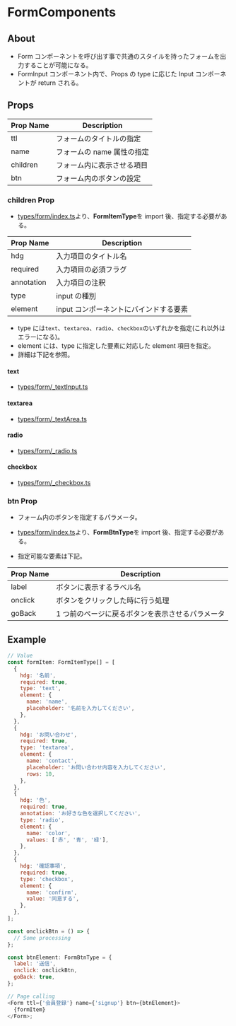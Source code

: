 # FormComponents

## About

- Form コンポーネントを呼び出す事で共通のスタイルを持ったフォームを出力することが可能になる。
- FormInput コンポーネント内で、Props の type に応じた Input コンポーネントが return される。

## Props

| Prop Name | Description                |
| --------- | -------------------------- |
| ttl       | フォームのタイトルの指定   |
| name      | フォームの name 属性の指定 |
| children  | フォーム内に表示させる項目 |
| btn       | フォーム内のボタンの設定   |

### children Prop

- [types/form/index.ts](../../types/form/index.ts)より、**FormItemType**を import 後、指定する必要がある。

| Prop Name  | Description                            |
| ---------- | -------------------------------------- |
| hdg        | 入力項目のタイトル名                   |
| required   | 入力項目の必須フラグ                   |
| annotation | 入力項目の注釈                         |
| type       | input の種別                           |
| element    | input コンポーネントにバインドする要素 |

- type には`text`、`textarea`、`radio`、`checkbox`のいずれかを指定(これ以外はエラーになる)。
- element には、type に指定した要素に対応した element 項目を指定。
- 詳細は下記を参照。

#### text

- [types/form/\_textInput.ts](../../types/form/_textInput.ts)

#### textarea

- [types/form/\_textArea.ts](../../types/form/_textArea.ts)

#### radio

- [types/form/\_radio.ts](../../types/form/_radio.ts)

#### checkbox

- [types/form/\_checkbox.ts](../../types/form/_checkbox.ts)

### btn Prop

- フォーム内のボタンを指定するパラメータ。
- [types/form/index.ts](../../types/form/index.ts)より、**FormBtnType**を import 後、指定する必要がある。

- 指定可能な要素は下記。

| Prop Name | Description                                      |
| --------- | ------------------------------------------------ |
| label     | ボタンに表示するラベル名                         |
| onclick   | ボタンをクリックした時に行う処理                 |
| goBack    | 1 つ前のページに戻るボタンを表示させるパラメータ |

## Example

```js
// Value
const formItem: FormItemType[] = [
  {
    hdg: '名前',
    required: true,
    type: 'text',
    element: {
      name: 'name',
      placeholder: '名前を入力してください',
    },
  },
  {
    hdg: 'お問い合わせ',
    required: true,
    type: 'textarea',
    element: {
      name: 'contact',
      placeholder: 'お問い合わせ内容を入力してください',
      rows: 10,
    },
  },
  {
    hdg: '色',
    required: true,
    annotation: 'お好きな色を選択してください',
    type: 'radio',
    element: {
      name: 'color',
      values: ['赤', '青', '緑'],
    },
  },
  {
    hdg: '確認事項',
    required: true,
    type: 'checkbox',
    element: {
      name: 'confirm',
      value: '同意する',
    },
  },
];

const onclickBtn = () => {
  // Some processing
};

const btnElement: FormBtnType = {
  label: '送信',
  onclick: onclickBtn,
  goBack: true,
};

// Page calling
<Form ttl={'会員登録'} name={'signup'} btn={btnElement}>
  {formItem}
</Form>;
```
